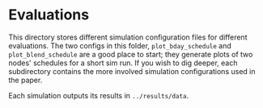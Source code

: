 # Evaluations
This directory stores different simulation configuration files for different evaluations. The two configs in this folder, `plot_bday_schedule` and `plot_blend_schedule` are a good place to start; they generate plots of two nodes' schedules for a short sim run. If you wish to dig deeper, each subdirectory contains the more involved simulation configurations used in the paper.

Each simulation outputs its results in `../results/data`.